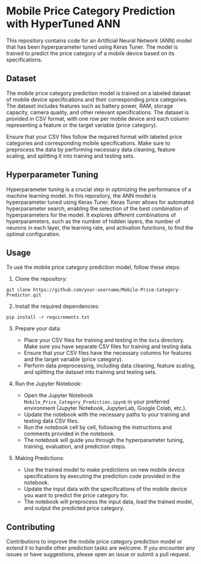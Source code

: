 # Mobile Price Category Prediction with HyperTuned ANN

This repository contains code for an Artificial Neural Network (ANN) model that has been hyperparameter tuned using Keras Tuner. The model is trained to predict the price category of a mobile device based on its specifications.

## Dataset

The mobile price category prediction model is trained on a labeled dataset of mobile device specifications and their corresponding price categories. The dataset includes features such as battery power, RAM, storage capacity, camera quality, and other relevant specifications. The dataset is provided in CSV format, with one row per mobile device and each column representing a feature or the target variable (price category).

Ensure that your CSV files follow the required format with labeled price categories and corresponding mobile specifications. Make sure to preprocess the data by performing necessary data cleaning, feature scaling, and splitting it into training and testing sets.

## Hyperparameter Tuning

Hyperparameter tuning is a crucial step in optimizing the performance of a machine learning model. In this repository, the ANN model is hyperparameter tuned using Keras Tuner. Keras Tuner allows for automated hyperparameter search, enabling the selection of the best combination of hyperparameters for the model. It explores different combinations of hyperparameters, such as the number of hidden layers, the number of neurons in each layer, the learning rate, and activation functions, to find the optimal configuration.

## Usage

To use the mobile price category prediction model, follow these steps:

1. Clone the repository:

```
git clone https://github.com/your-username/Mobile-Price-Category-Predictor.git
```

2. Install the required dependencies:

```
pip install -r requirements.txt
```

3. Prepare your data:

   - Place your CSV files for training and testing in the `data` directory. Make sure you have separate CSV files for training and testing data.
   - Ensure that your CSV files have the necessary columns for features and the target variable (price category).
   - Perform data preprocessing, including data cleaning, feature scaling, and splitting the dataset into training and testing sets.

4. Run the Jupyter Notebook:

   - Open the Jupyter Notebook `Mobile_Price_Category_Prediction.ipynb` in your preferred environment (Jupyter Notebook, JupyterLab, Google Colab, etc.).
   - Update the notebook with the necessary paths to your training and testing data CSV files.
   - Run the notebook cell by cell, following the instructions and comments provided in the notebook.
   - The notebook will guide you through the hyperparameter tuning, training, evaluation, and prediction steps.

5. Making Predictions:

   - Use the trained model to make predictions on new mobile device specifications by executing the prediction code provided in the notebook.
   - Update the input data with the specifications of the mobile device you want to predict the price category for.
   - The notebook will preprocess the input data, load the trained model, and output the predicted price category.

## Contributing

Contributions to improve the mobile price category prediction model or extend it to handle other prediction tasks are welcome. If you encounter any issues or have suggestions, please open an issue or submit a pull request.


